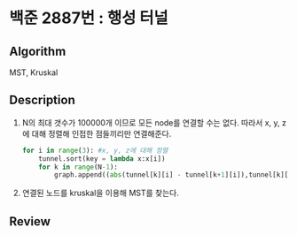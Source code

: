 # 백준 2887번 : 행성 터널 

## Algorithm

MST, Kruskal

## Description

1. N의 최대 갯수가 100000개 이므로 모든 node를 연결할 수는 없다. 따라서 x, y, z에 대해 정렬해 인접한 점들끼리만 연결해준다.

    ```python
    for i in range(3): #x, y, z에 대해 정렬 
        tunnel.sort(key = lambda x:x[i])
        for k in range(N-1):
            graph.append((abs(tunnel[k][i] - tunnel[k+1][i]),tunnel[k][3], tunnel[k+1][3]))
    ```

2. 연결된 노드를 kruskal을 이용해 MST를 찾는다.

## Review
